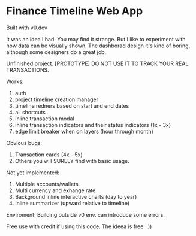 # Finance Timeline Web App

Built with v0.dev

It was an idea I had. You may find it strange. But I like to experiment with how data can be visually shown. 
The dashborad design it's kind of boring, although some designers do a great job.

Unfinished project. [PROTOTYPE]
DO NOT USE IT TO TRACK YOUR REAL TRANSACTIONS.

Works: 
1. auth
2. project timeline creation manager
3. timeline redners based on start and end dates
4. all shortcuts 
5. inline transaction modal
6. inline transaction indicators and their status indicators (1x - 3x)
7. edge limit breaker when on layers (hour through month)

Obvious bugs:
1. Transaction cards (4x - 5x)
2. Others you will SURELY find with basic usage.

Not yet implemented:
1. Multiple accounts/wallets
2. Multi currency and exhange rate
3. Background inline interactive charts (day to year)
4. Inline summarizer (upward relative to timeline)

Enviroment:
Building outside v0 env. can introduce some errors. 

Free use with credit if using this code. The ideea is free. :))
